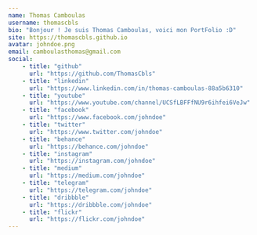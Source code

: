 ```yaml
---
name: Thomas Camboulas
username: thomascbls
bio: "Bonjour ! Je suis Thomas Camboulas, voici mon PortFolio :D"
site: https://thomascbls.github.io
avatar: johndoe.png
email: camboulasthomas@gmail.com
social:
    - title: "github"
      url: "https://github.com/ThomasCbls"
    - title: "linkedin"
      url: "https://www.linkedin.com/in/thomas-camboulas-88a5b6310"
    - title: "youtube"
      url: "https://www.youtube.com/channel/UCSfLBFFfNU9r6ihfei6VeJw"
    - title: "facebook"
      url: "https://www.facebook.com/johndoe"
    - title: "twitter"
      url: "https://www.twitter.com/johndoe"
    - title: "behance"
      url: "https://behance.com/johndoe"
    - title: "instagram"
      url: "https://instagram.com/johndoe"
    - title: "medium"
      url: "https://medium.com/johndoe"
    - title: "telegram"
      url: "https://telegram.com/johndoe"
    - title: "dribbble"
      url: "https://dribbble.com/johndoe"
    - title: "flickr"
      url: "https://flickr.com/johndoe"
---
```

